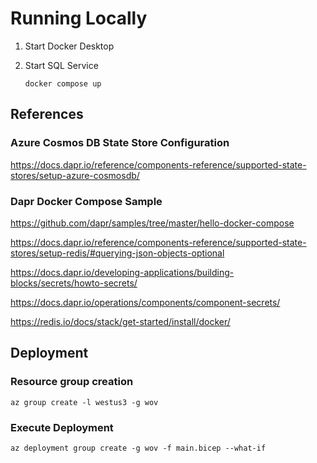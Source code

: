 # Running Locally

1. Start Docker Desktop
1. Start SQL Service

    ```
    docker compose up
    ```

## References

### Azure Cosmos DB State Store Configuration

https://docs.dapr.io/reference/components-reference/supported-state-stores/setup-azure-cosmosdb/

### Dapr Docker Compose Sample

https://github.com/dapr/samples/tree/master/hello-docker-compose


https://docs.dapr.io/reference/components-reference/supported-state-stores/setup-redis/#querying-json-objects-optional

https://docs.dapr.io/developing-applications/building-blocks/secrets/howto-secrets/

https://docs.dapr.io/operations/components/component-secrets/

https://redis.io/docs/stack/get-started/install/docker/

## Deployment

### Resource group creation

```azcli
az group create -l westus3 -g wov
```

### Execute Deployment

```azcli
az deployment group create -g wov -f main.bicep --what-if
```
